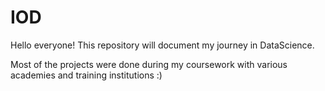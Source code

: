 # IOD

Hello everyone!
This repository will document my journey in DataScience.

Most of the projects were done during my coursework with various academies and training institutions :)
